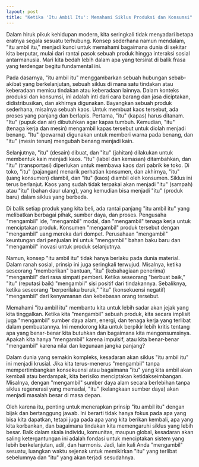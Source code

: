 ```yaml
---
layout: post
title: "Ketika 'Itu Ambil Itu': Memahami Siklus Produksi dan Konsumsi"
---
```


Dalam hiruk pikuk kehidupan modern, kita seringkali tidak menyadari betapa eratnya segala sesuatu terhubung. Konsep sederhana namun mendalam, "itu ambil itu," menjadi kunci untuk memahami bagaimana dunia di sekitar kita berputar, mulai dari rantai pasok sebuah produk hingga interaksi sosial antarmanusia. Mari kita bedah lebih dalam apa yang tersirat di balik frasa yang terdengar begitu fundamental ini.

Pada dasarnya, "itu ambil itu" menggambarkan sebuah hubungan sebab-akibat yang berkelanjutan, sebuah siklus di mana satu tindakan atau keberadaan memicu tindakan atau keberadaan lainnya. Dalam konteks produksi dan konsumsi, ini adalah inti dari cara barang dan jasa diciptakan, didistribusikan, dan akhirnya digunakan. Bayangkan sebuah produk sederhana, misalnya sebuah kaos. Untuk membuat kaos tersebut, ada proses yang panjang dan berlapis. Pertama, "itu" (kapas) harus ditanam. "Itu" (pupuk dan air) dibutuhkan agar kapas tumbuh. Kemudian, "itu" (tenaga kerja dan mesin) mengambil kapas tersebut untuk diolah menjadi benang. "Itu" (pewarna) digunakan untuk memberi warna pada benang, dan "itu" (mesin tenun) mengubah benang menjadi kain.

Selanjutnya, "itu" (desain) dibuat, dan "itu" (jahitan) dilakukan untuk membentuk kain menjadi kaos. "Itu" (label dan kemasan) ditambahkan, dan "itu" (transportasi) diperlukan untuk membawa kaos dari pabrik ke toko. Di toko, "itu" (pajangan) menarik perhatian konsumen, dan akhirnya, "itu" (uang konsumen) diambil, dan "itu" (kaos) diambil oleh konsumen. Siklus ini terus berlanjut. Kaos yang sudah tidak terpakai akan menjadi "itu" (sampah) atau "itu" (bahan daur ulang), yang kemudian bisa menjadi "itu" (produk baru) dalam siklus yang berbeda.

Di balik setiap produk yang kita beli, ada rantai panjang "itu ambil itu" yang melibatkan berbagai pihak, sumber daya, dan proses. Pengusaha "mengambil" ide, "mengambil" modal, dan "mengambil" tenaga kerja untuk menciptakan produk. Konsumen "mengambil" produk tersebut dengan "mengambil" uang mereka dari dompet. Perusahaan "mengambil" keuntungan dari penjualan ini untuk "mengambil" bahan baku baru dan "mengambil" inovasi untuk produk selanjutnya.

Namun, konsep "itu ambil itu" tidak hanya berlaku pada dunia material. Dalam ranah sosial, prinsip ini juga seringkali terwujud. Misalnya, ketika seseorang "memberikan" bantuan, "itu" (kebahagiaan penerima) "mengambil" dari rasa simpati pemberi. Ketika seseorang "berbuat baik," "itu" (reputasi baik) "mengambil" sisi positif dari tindakannya. Sebaliknya, ketika seseorang "berperilaku buruk," "itu" (konsekuensi negatif) "mengambil" dari kenyamanan dan kebebasan orang tersebut.

Memahami "itu ambil itu" membantu kita untuk lebih sadar akan jejak yang kita tinggalkan. Ketika kita "mengambil" sebuah produk, kita secara implisit juga "mengambil" sumber daya alam, energi, dan tenaga kerja yang terlibat dalam pembuatannya. Ini mendorong kita untuk berpikir lebih kritis tentang apa yang benar-benar kita butuhkan dan bagaimana kita mengonsumsinya. Apakah kita hanya "mengambil" karena impulsif, atau kita benar-benar "mengambil" karena nilai dan kegunaan jangka panjang?

Dalam dunia yang semakin kompleks, kesadaran akan siklus "itu ambil itu" ini menjadi krusial. Jika kita terus-menerus "mengambil" tanpa mempertimbangkan konsekuensi atau bagaimana "itu" yang kita ambil akan kembali atau berdampak, kita berisiko menciptakan ketidakseimbangan. Misalnya, dengan "mengambil" sumber daya alam secara berlebihan tanpa siklus regenerasi yang memadai, "itu" (kelangkaan sumber daya) akan menjadi masalah besar di masa depan.

Oleh karena itu, penting untuk menerapkan prinsip "itu ambil itu" dengan bijak dan bertanggung jawab. Ini berarti tidak hanya fokus pada apa yang bisa kita dapatkan, tetapi juga pada apa yang kita berikan kembali, apa yang kita korbankan, dan bagaimana tindakan kita memengaruhi siklus yang lebih besar. Baik dalam skala individu, komunitas, maupun global, kesadaran akan saling ketergantungan ini adalah fondasi untuk menciptakan sistem yang lebih berkelanjutan, adil, dan harmonis. Jadi, lain kali Anda "mengambil" sesuatu, luangkan waktu sejenak untuk memikirkan "itu" yang terlibat sebelumnya dan "itu" yang akan terjadi sesudahnya.
